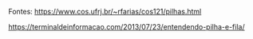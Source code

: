 Fontes:
https://www.cos.ufrj.br/~rfarias/cos121/pilhas.html

https://terminaldeinformacao.com/2013/07/23/entendendo-pilha-e-fila/
